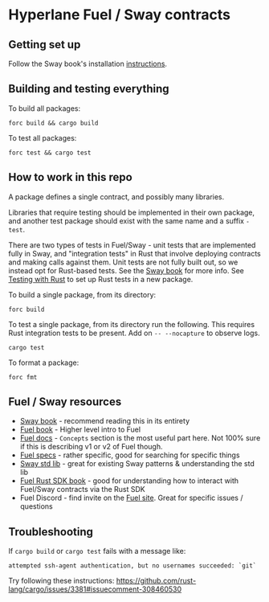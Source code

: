 # Hyperlane Fuel / Sway contracts

## Getting set up

Follow the Sway book's installation [instructions](https://fuellabs.github.io/sway/v0.31.1/introduction/installation.html).

## Building and testing everything

To build all packages:

```
forc build && cargo build
```

To test all packages:

```
forc test && cargo test
```

## How to work in this repo

A package defines a single contract, and possibly many libraries.

Libraries that require testing should be implemented in their own package, and another test package should exist with the same name and a suffix `-test`.

There are two types of tests in Fuel/Sway - unit tests that are implemented fully in Sway, and "integration tests" in Rust that involve deploying contracts and making calls against them. Unit tests are not fully built out, so we instead opt for Rust-based tests. See the [Sway book](https://fuellabs.github.io/sway/master/testing/index.html) for more info. See [Testing with Rust](https://fuellabs.github.io/sway/master/testing/testing-with-rust.html) to set up Rust tests in a new package.

To build a single package, from its directory:

```
forc build
```

To test a single package, from its directory run the following. This requires Rust integration tests to be present. Add on `-- --nocapture` to observe logs.

```
cargo test
```

To format a package:

```
forc fmt
```

## Fuel / Sway resources

* [Sway book](https://fuellabs.github.io/sway/latest) - recommend reading this in its entirety
* [Fuel book](https://fuellabs.github.io/fuel-docs/master/) - Higher level intro to Fuel
* [Fuel docs](https://docs.fuel.sh/) - `Concepts` section is the most useful part here. Not 100% sure if this is describing v1 or v2 of Fuel though.
* [Fuel specs](https://fuellabs.github.io/fuel-specs/master/fuel-specs.html) - rather specific, good for searching for specific things
* [Sway std lib](https://github.com/FuelLabs/sway/tree/master/sway-lib-std/) - great for existing Sway patterns & understanding the std lib
* [Fuel Rust SDK book](https://fuellabs.github.io/fuels-rs/v0.31.1/index.html) - good for understanding how to interact with Fuel/Sway contracts via the Rust SDK
* Fuel Discord - find invite on the [Fuel site](https://www.fuel.network/). Great for specific issues / questions

## Troubleshooting

If `cargo build` or `cargo test` fails with a message like:

```
attempted ssh-agent authentication, but no usernames succeeded: `git`
```

Try following these instructions: https://github.com/rust-lang/cargo/issues/3381#issuecomment-308460530
